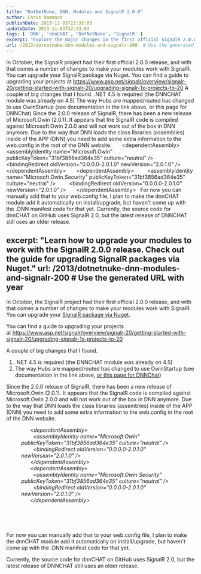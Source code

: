 ```yaml
---
title: "DotNetNuke, DNN, Modules and SignalR 2.0.0"
author: Chris Hammond
publishDate: 2013-11-03T22:33:03
updateDate: 2013-11-03T22:33:03
tags: [ 'DNN', 'dnnCHAT', 'DotNetNuke', 'SignalR' ]
excerpt: "Explore the major changes in the first official SignalR 2.0.0 release and learn how to upgrade your SignalR package via Nuget to enhance your DNN modules."
url: /2013/dotnetnuke-dnn-modules-and-signalr-200  # Use the generated URL with year
---
```

In October, the SignalR project had their first official 2.0.0 release, and with that comes a number of changes to make your modules work with SignalR. You can upgrade your SignalR package via Nuget. You can find a guide to upgrading your projects at&nbsp;https://www.asp.net/signalr/overview/signalr-20/getting-started-with-signalr-20/upgrading-signalr-1x-projects-to-20 A couple of big changes that I found.      .NET 4.5 is required (the DNNCHAT module was already on 4.5)     The way Hubs are mapped/routed has changed to use OwinStartup (see documentation in the link above, or this page for DNNChat)  Since the 2.0.0 release of SignalR, there has been a new release of Microsoft.Owin (2.0.1). It appears that the SignalR code is compiled against Microsoft.Owin 2.0.0 and will not work out of the box in DNN anymore. Due to the way that DNN loads the class libraries (assemblies) inside of the APP (DNN) you need to add some extra information to the web.config in the root of the DNN website. &nbsp; &nbsp; &nbsp; &lt;dependentAssembly&gt; &nbsp; &nbsp; &nbsp; &nbsp; &lt;assemblyIdentity name="Microsoft.Owin" publicKeyToken="31bf3856ad364e35" culture="neutral" /&gt; &nbsp; &nbsp; &nbsp; &nbsp; &lt;bindingRedirect oldVersion="0.0.0.0-2.0.1.0" newVersion="2.0.1.0" /&gt; &nbsp; &nbsp; &nbsp; &lt;/dependentAssembly&gt; &nbsp; &nbsp; &nbsp; &lt;dependentAssembly&gt; &nbsp; &nbsp; &nbsp; &nbsp; &lt;assemblyIdentity name="Microsoft.Owin.Security" publicKeyToken="31bf3856ad364e35" culture="neutral" /&gt; &nbsp; &nbsp; &nbsp; &nbsp; &lt;bindingRedirect oldVersion="0.0.0.0-2.0.1.0" newVersion="2.0.1.0" /&gt; &nbsp; &nbsp; &nbsp; &lt;/dependentAssembly&gt;   &nbsp; For now you can manually add that to your web.config file, I plan to make the dnnCHAT module add it automatically on install/upgrade, but haven't come up with the .DNN manifest code for that yet. Currently, the source code for dnnCHAT on GitHub uses SignalR 2.0, but the latest release of DNNCHAT still uses an older release.

excerpt: "Learn how to upgrade your modules to work with the SignalR 2.0.0 release. Check out the guide for upgrading SignalR packages via Nuget."
url: /2013/dotnetnuke-dnn-modules-and-signalr-200  # Use the generated URL with year
---
<p>In October, the SignalR project had their first official 2.0.0 release, and with that comes a number of changes to make your modules work with SignalR. You can upgrade your <a href="https://www.nuget.org/packages/Microsoft.AspNet.SignalR/">SignalR package via Nuget</a>.</p> <p>You can find a guide to upgrading your projects at&nbsp;<a href="https://www.asp.net/signalr/overview/signalr-20/getting-started-with-signalr-20/upgrading-signalr-1x-projects-to-20">https://www.asp.net/signalr/overview/signalr-20/getting-started-with-signalr-20/upgrading-signalr-1x-projects-to-20</a></p> <p>A couple of big changes that I found.</p> <ol>     <li>.NET 4.5 is required (the DNNCHAT module was already on 4.5)</li>     <li>The way Hubs are mapped/routed has changed to use OwinStartup (see documentation in the link above, <a href="https://github.com/ChrisHammond/dnnCHAT/blob/master/Components/Startup.cs">or this page for DNNChat</a>)</li> </ol> <p>Since the 2.0.0 release of SignalR, there has been a new release of Microsoft.Owin (2.0.1). It appears that the SignalR code is compiled against Microsoft.Owin 2.0.0 and will not work out of the box in DNN anymore. Due to the way that DNN loads the class libraries (assemblies) inside of the APP (DNN) you need to add some extra information to the web.config in the root of the DNN website.</p> <p style="margin-left: 40px;"><em>&nbsp; &nbsp; &nbsp; &lt;dependentAssembly&gt;<br /> &nbsp; &nbsp; &nbsp; &nbsp; &lt;assemblyIdentity name="Microsoft.Owin" publicKeyToken="31bf3856ad364e35" culture="neutral" /&gt;<br /> &nbsp; &nbsp; &nbsp; &nbsp; &lt;bindingRedirect oldVersion="0.0.0.0-2.0.1.0" newVersion="2.0.1.0" /&gt;<br /> &nbsp; &nbsp; &nbsp; &lt;/dependentAssembly&gt;<br /> &nbsp; &nbsp; &nbsp; &lt;dependentAssembly&gt;<br /> &nbsp; &nbsp; &nbsp; &nbsp; &lt;assemblyIdentity name="Microsoft.Owin.Security" publicKeyToken="31bf3856ad364e35" culture="neutral" /&gt;<br /> &nbsp; &nbsp; &nbsp; &nbsp; &lt;bindingRedirect oldVersion="0.0.0.0-2.0.1.0" newVersion="2.0.1.0" /&gt;<br /> &nbsp; &nbsp; &nbsp; &lt;/dependentAssembly&gt;</em></p> <div><br /> </div> <p>&nbsp;</p> <p>For now you can manually add that to your web.config file, I plan to make the dnnCHAT module add it automatically on install/upgrade, but haven't come up with the .DNN manifest code for that yet.</p> <p>Currently, the source code for dnnCHAT on GitHub uses SignalR 2.0, but the latest release of DNNCHAT still uses an older release.</p>



